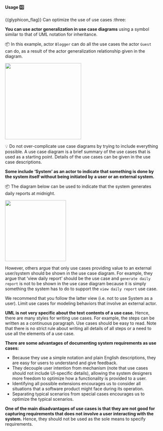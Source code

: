 <div id="title">

#### Usage :three:

<span id="prereqs"></span>

</div>
<span id="outcomes">{{glyphicon_flag}} Can optimize the use of use cases :three:</span>

<div id="body">

**You can use actor generalization in use case diagrams** using a symbol similar to that of UML notation for inheritance. 

<tip-box> 

:package: In this example, actor `Blogger` can do all the use cases the actor `Guest` can do, as a result of the actor generalization relationship given in the diagram.

<img src="{{baseUrl}}/specifyingRequirements/useCases/usage/images/actorGeneralisation.png" height="250" />
</tip-box>

:bulb: Do not over-complicate use case diagrams by trying to include everything possible. A use case diagram is a brief summary of the use cases that is used as a starting point. Details of the use cases can be given in the use case descriptions.

**Some include ‘System’ as an actor to indicate that something is done by the system itself without being initiated by a user or an external system.** 

<tip-box> 

:package: The diagram below can be used to indicate that the system generates daily reports at midnight.

<img src="{{baseUrl}}/specifyingRequirements/useCases/usage/images/systemAsActor.jpg" height="200" />

</tip-box> 


However, others argue that only use cases providing value to an external user/system should be shown in the use case diagram. For example, they argue that ‘view daily report’ should be the use case and  `generate daily report` is not to be shown in the use case diagram because it is simply something the system has to do to support the `view daily report` use case.

We recommend that you follow the latter view (i.e. not to use System as a user). Limit use cases for modeling behaviors that involve an external actor.

**UML is not very specific about the text contents of a use case.** Hence, there are many styles for writing use cases. For example, the steps can be written as a continuous paragraph.
Use cases should be easy to read. Note that there is no strict rule about writing all details of all steps or a need to use all the elements of a use case.

**There are some advantages of documenting system requirements as use cases:**

* Because they use a simple notation and plain English descriptions, they are easy for users to understand and give feedback.
* They decouple user intention from mechanism (note that use cases should not include UI-specific details), allowing the system designers more freedom to optimize how a functionality is provided to a user.
* Identifying all possible extensions encourages us to consider all situations that a software product might face during its operation.
* Separating typical scenarios from special cases encourages us to optimize the typical scenarios.

**One of the main disadvantages of use cases is that they are not good for capturing requirements that does not involve a user interacting with the system.** Hence, they should not be used as the sole means to specify requirements.

</div>

<div id="extras">

<include src="exercises.md" />

</div>